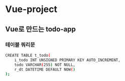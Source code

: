 # Vue-project

## Vue로 만드는 todo-app

### 테이블 쿼리문

``` bash
CREATE TABLE t_todo(
	i_todo INT UNSIGNED PRIMARY KEY AUTO_INCREMENT,
	todo VARCHAR(255) NOT NULL,
	r_dt DATETIME DEFAULT NOW()
);
```